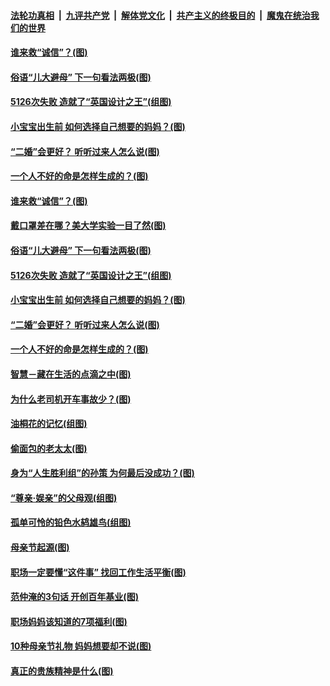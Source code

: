 ####  [法轮功真相](../../../../basic/blob/master/README.md?t=05131301) &nbsp;|&nbsp; [九评共产党](../../../../9ping.md/blob/master/README.md?t=05131301) &nbsp;|&nbsp; [解体党文化](../../../../jtdwh.md/blob/master/README.md?t=05131301)  &nbsp;|&nbsp; [共产主义的终极目的](../../../../gczydzjmd.md/blob/master/README.md?t=05131301) &nbsp;|&nbsp; [魔鬼在统治我们的世界](../../../../mgztzwmdsj.md/blob/master/README.md?t=05131301) 

#### [谁来救“诚信”？(图)](../pages/p8/932789.md?t=05131301) 

#### [俗语“儿大避母” 下一句看法两极(图)](../pages/p8/933008.md?t=05131301) 

#### [5126次失败 造就了“英国设计之王”(组图)](../pages/p8/932258.md?t=05131301) 

#### [小宝宝出生前 如何选择自己想要的妈妈？(图)](../pages/p8/932944.md?t=05131301) 

#### [“二婚”会更好？ 听听过来人怎么说(图)](../pages/p8/932454.md?t=05131301) 

#### [一个人不好的命是怎样生成的？(图)](../pages/p8/932461.md?t=05131301) 

#### [谁来救“诚信”？(图)](../pages/p8/932789.md?t=05131301) 

#### [戴口罩差在哪？美大学实验一目了然(图)](../pages/p8/933029.md?t=05131301) 

#### [俗语“儿大避母” 下一句看法两极(图)](../pages/p8/933008.md?t=05131301) 

#### [5126次失败 造就了“英国设计之王”(组图)](../pages/p8/932258.md?t=05131301) 

#### [小宝宝出生前 如何选择自己想要的妈妈？(图)](../pages/p8/932944.md?t=05131301) 

#### [“二婚”会更好？ 听听过来人怎么说(图)](../pages/p8/932454.md?t=05131301) 

#### [一个人不好的命是怎样生成的？(图)](../pages/p8/932461.md?t=05131301) 

#### [智慧－藏在生活的点滴之中(图)](../pages/p8/932476.md?t=05131301) 

#### [为什么老司机开车事故少？(图)](../pages/p8/932883.md?t=05131301) 

#### [油桐花的记忆(组图)](../pages/p8/932636.md?t=05131301) 

#### [偷面包的老太太(图)](../pages/p8/925270.md?t=05131301) 

#### [身为“人生胜利组”的孙策 为何最后没成功？(图)](../pages/p8/932674.md?t=05131301) 

#### [“尊亲‧娱亲”的父母观(组图)](../pages/p8/932673.md?t=05131301) 

#### [孤单可怜的铅色水鸫雄鸟(组图)](../pages/p8/932688.md?t=05131301) 

#### [母亲节起源(图)](../pages/p8/932588.md?t=05131301) 

#### [职场一定要懂“这件事” 找回工作生活平衡(图)](../pages/p8/932644.md?t=05131301) 

#### [范仲淹的3句话 开创百年基业(图)](../pages/p8/892948.md?t=05131301) 

#### [职场妈妈该知道的7项福利(图)](../pages/p8/932596.md?t=05131301) 

#### [10种母亲节礼物 妈妈想要却不说(图)](../pages/p8/932589.md?t=05131301) 

#### [真正的贵族精神是什么(图)](../pages/p8/932238.md?t=05131301) 


